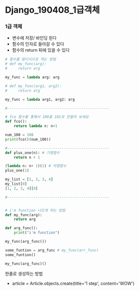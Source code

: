 # Django_190408_1급객체

### 1급 객체

- 변수에 저장/ 바인딩 된다
- 함수의 인자로 들아갈 수 있다
- 함수의  return 뒤에 있을 수 있다

```python
# 함수를 람다식으로 적는 방법
# def my_func(arg):
#     return arg

my_func = lambda arg: arg

# def my_func(arg1, arg2):
#     return arg

my_func = lambda arg1, arg2: arg

#-----------------------------------------------

# fco 함수를 통해서 100을 101로 만들어 보세요
def fco():
    return lambda n: n+1

num_100 = 100
print(fco()(num_100))

#-----------------------------------------------
def plus_one(n): # 기명함수
    return n + 1

(lambda n: n+ 1)(1) # 익명함수
plus_one(1)

my_list = [1, 2, 3, 4]
my_list[0]
[1, 2, 3, 4][0]

#-----------------------------------------------


# i'm function 나오게 하는 방법
def my_func(arg):
    return arg

def arg_func():
    print("i'm function")

my_func(arg_func())

some_funtion = arg_func # my_func(arr_func)
some_funtion()

my_func(arg_func)()
```



한줄로 생성하는 방법

- article = Article.objects.create(title='1 step', content='WOW')